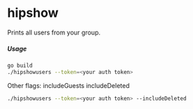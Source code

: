 hipshow
=====

Prints all users from your group.

##### Usage

```bash
go build
./hipshowusers --token=<your auth token>
```

Other flags:
includeGuests
includeDeleted

```bash
./hipshowusers --token=<your auth token> --includeDeleted
